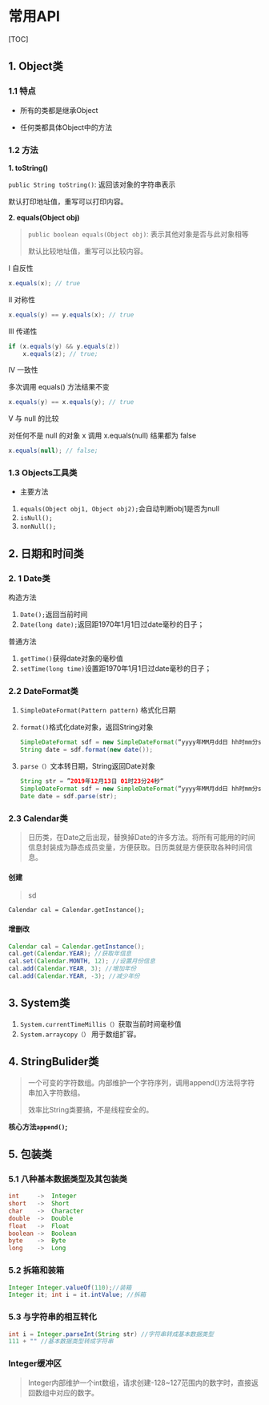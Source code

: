 # 常用API

[TOC]

## 1. Object类

### 1.1 特点

* 所有的类都是继承Object

* 任何类都具体Object中的方法

### 1.2 方法

**1. toString()**

`public String toString()`: 返回该对象的字符串表示

默认打印地址值，重写可以打印内容。

**2. equals(Object obj)**

> `public boolean equals(Object obj)`: 表示其他对象是否与此对象相等 
>
> 默认比较地址值，重写可以比较内容。

Ⅰ 自反性

```java
x.equals(x); // true
```

Ⅱ 对称性

```java
x.equals(y) == y.equals(x); // true
```

Ⅲ 传递性

```java
if (x.equals(y) && y.equals(z))
    x.equals(z); // true;
```

Ⅳ 一致性

多次调用 equals() 方法结果不变

```java
x.equals(y) == x.equals(y); // true
```

Ⅴ 与 null 的比较

对任何不是 null 的对象 x 调用 x.equals(null) 结果都为 false

```java
x.equals(null); // false;
```

### 1.3 Objects工具类

* 主要方法

1. `equals(Object obj1, Object obj2);`会自动判断obj1是否为null
2. `isNull();`
3. `nonNull();`

## 2. 日期和时间类

### 2. 1 Date类

构造方法

1. `Date();`返回当前时间
2. `Date(long date);`返回距1970年1月1日过date毫秒的日子；

普通方法

1. `getTime()`获得date对象的毫秒值
2. `setTime(long time)`设置距1970年1月1日过date毫秒的日子；

### 2.2 DateFormat类

1. `SimpleDateFormat(Pattern pattern)` 格式化日期

2. `format()`格式化date对象，返回String对象

   ```java
   SimpleDateFormat sdf = new SimpleDateFormat(“yyyy年MM月dd日 hh时mm分ss秒”)；
   String date = sdf.format(new date());
   ```

3. `parse（）`文本转日期，String返回Date对象

   ```java
   String str = ”2019年12月13日 01时23分24秒“
   SimpleDateFormat sdf = new SimpleDateFormat(“yyyy年MM月dd日 hh时mm分ss秒”)；
   Date date = sdf.parse(str);
   ```


### 2.3 Calendar类

> 日历类，在Date之后出现，替换掉Date的许多方法。将所有可能用的时间信息封装成为静态成员变量，方便获取。日历类就是方便获取各种时间信息。

#### 创建

> sd 

`Calendar cal = Calendar.getInstance();`

#### 增删改

```java
Calendar cal = Calendar.getInstance();
cal.get(Calendar.YEAR); //获取年信息
cal.set(Calendar.MONTH, 12); //设置月份信息
cal.add(Calendar.YEAR, 3); //增加年份
cal.add(Calendar.YEAR, -3); //减少年份
```

## 3. System类

1. `System.currentTimeMillis（）`获取当前时间毫秒值
2. `System.arraycopy（）` 用于数组扩容。

## 4. StringBulider类

>一个可变的字符数组。内部维护一个字符序列，调用append()方法将字符串加入字符数组。
>
>效率比String类要搞，不是线程安全的。

**核心方法`append()`;**

## 5. 包装类

### 5.1 八种基本数据类型及其包装类

```java
int		->	Integer
short	->	Short
char	->	Character
double	->	Double
float	->	Float
boolean	->	Boolean
byte	->	Byte
long	->	Long
```

### 5.2 拆箱和装箱

```java
Integer Integer.valueOf(110);//装箱
Integer it; int i = it.intValue; //拆箱
```

### 5.3 与字符串的相互转化

```java
int i = Integer.parseInt(String str) //字符串转成基本数据类型
111 + "" //基本数据类型转成字符串
```

### Integer缓冲区

>Integer内部维护一个int数组，请求创建-128~127范围内的数字时，直接返回数组中对应的数字。